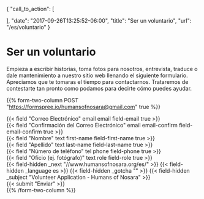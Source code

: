 {
  "call_to_action": [

  ],
  "date": "2017-09-26T13:25:52-06:00",
  "title": "Ser un voluntario",
  "url": "/es/voluntario"
}
# Ser un voluntario

Empieza a escribir historias,  toma fotos para nosotros, entrevista, traduce o dale mantenimiento a nuestro sitio web llenando el siguiente formulario. Apreciamos que te tomaras el tiempo para contactarnos. Trataremos de contestarte tan pronto como podamos para decirte cómo puedes ayudar.

{{% form-two-column POST "https://formspree.io/humansofnosara@gmail.com" true %}}
<div class="form-two-column__field">{{< field "Correo Electrónico" email email field-email true >}}</div>
<div class="form-two-column__field">{{< field "Confirmación del Correo Electrónico" email email-confirm field-email-confirm true >}}</div>
<div class="form-two-column__field">{{< field "Nombre" text first-name field-first-name true >}}</div>
<div class="form-two-column__field">{{< field "Apellido" text last-name field-last-name true >}}</div>
<div class="form-two-column__field">{{< field "Número de teléfono" tel phone field-phone true >}}</div>
<div class="form-two-column__field">{{< field "Oficio (ej. fotógrafo)" text role field-role true >}}</div>
{{< field-hidden _next "//www.humansofnosara.org/es/" >}}
{{< field-hidden _language es >}}
{{< field-hidden _gotcha "" >}}
{{< field-hidden _subject "Volunteer Application - Humans of Nosara" >}}
<div class="form-two-column__submit">{{< submit "Enviar" >}}</div>
{{% /form-two-column %}}